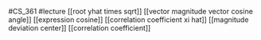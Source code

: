 #CS_361
#lecture
[[root yhat times sqrt]]
[[vector magnitude vector cosine angle]]
[[expression cosine]]
[[correlation coefficient xi hat]]
[[magnitude deviation center]]
[[correlation coefficient]]
